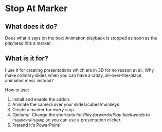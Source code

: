 # Stop At Marker

## What does it do?

Does what it says on the box: Animation playback is stopped as soon as the playhead hits a marker.

## What is it for?

I use it for creating presentations which are in 3D for no reason at all. Why make ordinary slides when you can have a crazy, all-over-the-place, animated mess instead?

How to use:

1. Install and enable the addon.
2. Animate the camera over your slides/cubes/monkeys.
3. Create a marker for every stop.
4. *Optional*: Change the shortcuts for *Play forwards*/*Play backwards* to `PageDown`/`PageUp` so you can use a presentation clicker.
5. Pretend it's PowerPoint!
